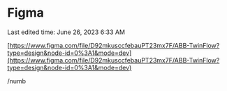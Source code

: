 # Figma

Last edited time: June 26, 2023 6:33 AM

[https://www.figma.com/file/D92mkusccfebauPT23mx7F/ABB-TwinFlow?type=design&node-id=0%3A1&mode=dev](https://www.figma.com/file/D92mkusccfebauPT23mx7F/ABB-TwinFlow?type=design&node-id=0%3A1&mode=dev)

/numb